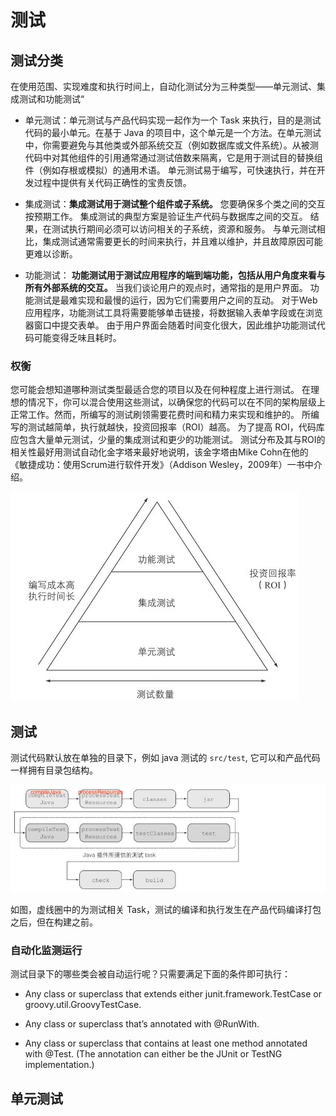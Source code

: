 # 测试

## 测试分类
在使用范围、实现难度和执行时间上，自动化测试分为三种类型——单元测试、集成测试和功能测试“

- 单元测试：单元测试与产品代码实现一起作为一个 Task 来执行，目的是测试代码的最小单元。在基于 Java 的项目中，这个单元是一个方法。在单元测试中，你需要避免与其他类或外部系统交互（例如数据库或文件系统）。从被测代码中对其他组件的引用通常通过测试倍数来隔离，它是用于测试目的替换组件（例如存根或模拟）的通用术语。 单元测试易于编写，可快速执行，并在开发过程中提供有关代码正确性的宝贵反馈。

- 集成测试：**集成测试用于测试整个组件或子系统。**  您要确保多个类之间的交互按预期工作。 集成测试的典型方案是验证生产代码与数据库之间的交互。 结果，在测试执行期间必须可以访问相关的子系统，资源和服务。 与单元测试相比，集成测试通常需要更长的时间来执行，并且难以维护，并且故障原因可能更难以诊断。

- 功能测试： **功能测试用于测试应用程序的端到端功能，包括从用户角度来看与所有外部系统的交互。** 当我们谈论用户的观点时，通常指的是用户界面。 功能测试是最难实现和最慢的运行，因为它们需要用户之间的互动。 对于Web应用程序，功能测试工具将需要能够单击链接，将数据输入表单字段或在浏览器窗口中提交表单。 由于用户界面会随着时间变化很大，因此维护功能测试代码可能变得乏味且耗时。


### 权衡

您可能会想知道哪种测试类型最适合您的项目以及在何种程度上进行测试。 在理想的情况下，你可以混合使用这些测试，以确保您的代码可以在不同的架构层级上正常工作。然而，所编写的测试刷领需要花费时间和精力来实现和维护的。 所编写的测试越简单，执行就越快，投资回报率（ROI）越高。 为了提高 ROI，代码库应包含大量单元测试，少量的集成测试和更少的功能测试。 测试分布及其与ROI的相关性最好用测试自动化金字塔来最好地说明，该金字塔由Mike Cohn在他的《敏捷成功：使用Scrum进行软件开发》（Addison Wesley，2009年）一书中介绍。

![](images/test_roi.jpg)


## 测试

测试代码默认放在单独的目录下，例如 java 测试的 `src/test`, 它可以和产品代码一样拥有目录包结构。

![](images/test_task_order.jpg)

如图，虚线圈中的为测试相关 Task，测试的编译和执行发生在产品代码编译打包之后，但在构建之前。

### 自动化监测运行

测试目录下的哪些类会被自动运行呢？只需要满足下面的条件即可执行：

- Any class or superclass that extends either junit.framework.TestCase or groovy.util.GroovyTestCase.

- Any class or superclass that’s annotated with @RunWith.

- Any class or superclass that contains at least one method annotated with @Test.
(The annotation can either be the JUnit or TestNG implementation.)


## 单元测试

